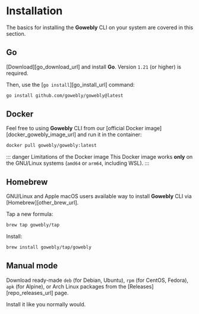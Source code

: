 # Installation

The basics for installing the **Gowebly** CLI on your system are covered in this section.

## Go

[Download][go_download_url] and install **Go**. Version `1.21` (or higher) is required.

Then, use the [`go install`][go_install_url] command:

``` bash
go install github.com/gowebly/gowebly@latest
```

## Docker

Feel free to using **Gowebly** CLI from our [official Docker image][docker_gowebly_image_url] and run it in the container:

``` bash
docker pull gowebly/gowebly:latest
```

::: danger Limitations of the Docker image
This Docker image works **only** on the GNU/Linux systems (`amd64` or `arm64`, including WSL).
:::

## Homebrew

GNU/Linux and Apple macOS users available way to install **Gowebly** CLI via [Homebrew][other_brew_url].

Tap a new formula:

``` bash
brew tap gowebly/tap
```

Install:

``` bash
brew install gowebly/tap/gowebly
```

## Manual mode

Download ready-made `deb` (for Debian, Ubuntu), `rpm` (for CentOS, Fedora), `apk` (for Alpine), or Arch Linux packages from the [Releases][repo_releases_url] page.

Install it like you normally would.

<!--@include: ../parts/links.md-->